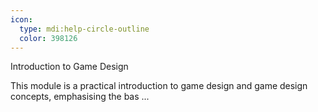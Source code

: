 ```yaml
---
icon:
  type: mdi:help-circle-outline
  color: 398126
---
```


Introduction to Game Design

This module is a practical introduction to game design and game design concepts, emphasising the bas ... 
